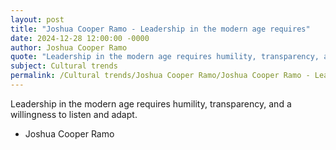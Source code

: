 ```yaml
---
layout: post
title: "Joshua Cooper Ramo - Leadership in the modern age requires"
date: 2024-12-28 12:00:00 -0000
author: Joshua Cooper Ramo
quote: "Leadership in the modern age requires humility, transparency, and a willingness to listen and adapt."
subject: Cultural trends
permalink: /Cultural trends/Joshua Cooper Ramo/Joshua Cooper Ramo - Leadership in the modern age requires
---
```


Leadership in the modern age requires humility, transparency, and a willingness to listen and adapt.

- Joshua Cooper Ramo
